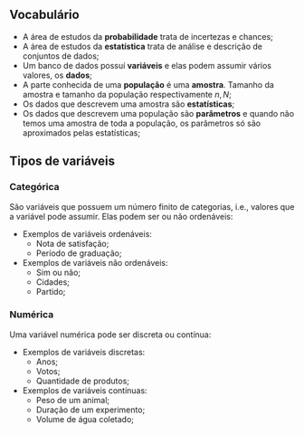## Vocabulário
- A área de estudos da **probabilidade** trata de incertezas e chances;
- A área de estudos da **estatística** trata de análise e descrição de conjuntos de dados;
- Um banco de dados possuí **variáveis** e elas podem assumir vários valores, os **dados**;
- A parte conhecida de uma **população** é uma **amostra**. Tamanho da amostra e tamanho da população respectivamente $n, N$;
- Os dados que descrevem uma amostra são **estatísticas**;
- Os dados que descrevem uma população são **parâmetros** e quando não temos uma amostra de toda a população, os parâmetros só são aproximados pelas estatísticas;

## Tipos de variáveis
### Categórica
São variáveis que possuem um número finito de categorias, i.e., valores que a variável pode assumir. Elas podem ser ou não ordenáveis:
- Exemplos de variáveis ordenáveis:
	- Nota de satisfação;
	- Período de graduação;
- Exemplos de variáveis não ordenáveis:
	- Sim ou não;
	- Cidades;
	- Partido;

### Numérica
Uma variável numérica pode ser discreta ou contínua:
- Exemplos de variáveis discretas:
	- Anos;
	- Votos;
	- Quantidade de produtos;
- Exemplos de variáveis contínuas:
	- Peso de um animal;
	- Duração de um experimento;
	- Volume de água coletado;